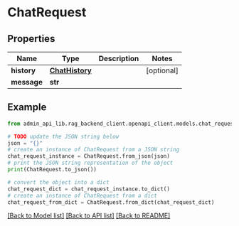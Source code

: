 # ChatRequest



## Properties

Name | Type | Description | Notes
------------ | ------------- | ------------- | -------------
**history** | [**ChatHistory**](ChatHistory.md) |  | [optional] 
**message** | **str** |  | 

## Example

```python
from admin_api_lib.rag_backend_client.openapi_client.models.chat_request import ChatRequest

# TODO update the JSON string below
json = "{}"
# create an instance of ChatRequest from a JSON string
chat_request_instance = ChatRequest.from_json(json)
# print the JSON string representation of the object
print(ChatRequest.to_json())

# convert the object into a dict
chat_request_dict = chat_request_instance.to_dict()
# create an instance of ChatRequest from a dict
chat_request_from_dict = ChatRequest.from_dict(chat_request_dict)
```
[[Back to Model list]](../README.md#documentation-for-models) [[Back to API list]](../README.md#documentation-for-api-endpoints) [[Back to README]](../README.md)


